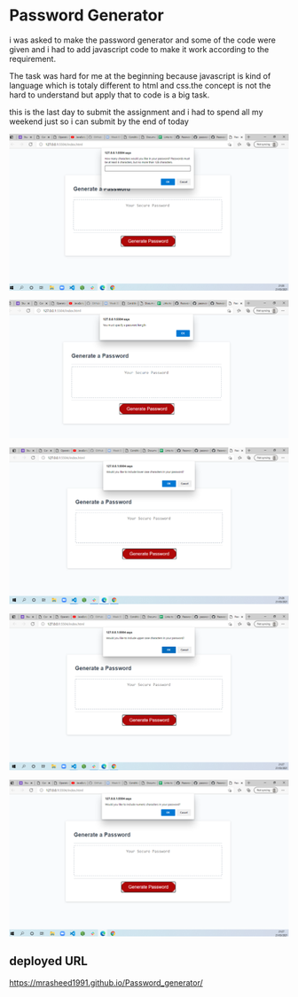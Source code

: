 # Password Generator

i was asked to make the password generator and some of the code were given and i had to add javascript code to make it work according to the requirement.

The task was hard for me at the beginning because javascript is kind of language which is totaly different to html and css.the concept is not the hard to understand but apply that to code is a big task.

this is the last day to submit the assignment and i had to spend all my weekend just so i can submit by the end of today

![Screenshot (1)](./assets/Screenshot/screenshot_1.png)

![Screenshot (2)](./assets/Screenshot/screenshot_2.png)

![Screenshot (3)](./assets/Screenshot/screenshot_3.png)

![Screenshot (4)](./assets/Screenshot/screenshot_4.png)

![Screenshot (5)](./assets/Screenshot/screenshot_5.png)

## deployed URL

https://mrasheed1991.github.io/Password_generator/
